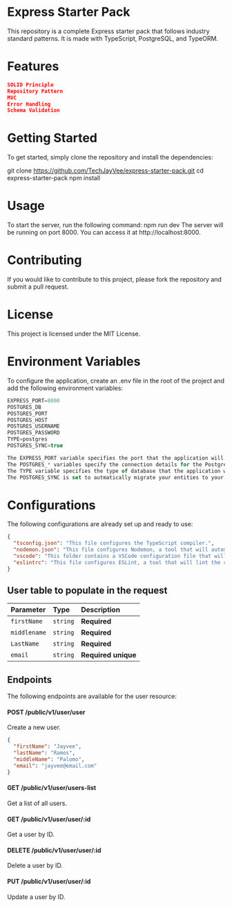 # Express Starter Pack

This repository is a complete Express starter pack that follows industry standard patterns. It is made with TypeScript, PostgreSQL, and TypeORM.

# Features

```json
SOLID Principle
Repository Pattern
MVC
Error Handling
Schema Validation
```

# Getting Started

To get started, simply clone the repository and install the dependencies:

git clone https://github.com/TechJayVee/express-starter-pack.git
cd express-starter-pack
npm install

# Usage

To start the server, run the following command:
npm run dev
The server will be running on port 8000. You can access it at http://localhost:8000.

# Contributing

If you would like to contribute to this project, please fork the repository and submit a pull request.

# License

This project is licensed under the MIT License.

# Environment Variables

To configure the application, create an .env file in the root of the project and add the following environment variables:

```js
EXPRESS_PORT=8000
POSTGRES_DB
POSTGRES_PORT
POSTGRES_HOST
POSTGRES_USERNAME
POSTGRES_PASSWORD
TYPE=postgres
POSTGRES_SYNC=true

The EXPRESS_PORT variable specifies the port that the application will listen on.
The POSTGRES_* variables specify the connection details for the PostgreSQL database.
The TYPE variable specifies the type of database that the application will use.
The POSTGRES_SYNC is set to autmatically migrate your entities to your database everytime it detects changes to your entities
```

# Configurations

The following configurations are already set up and ready to use:

```json
{
  "tsconfig.json": "This file configures the TypeScript compiler.",
  "nodemon.json": "This file configures Nodemon, a tool that will automatically restart the application when changes are made to the code.",
  "vscode": "This folder contains a VSCode configuration file that will set up the editor with the necessary settings and extensions.",
  "eslintrc": "This file configures ESLint, a tool that will lint the code for errors."
}
```

## User table to populate in the request

| Parameter    | Type     | Description             |
| :----------- | :------- | :---------------------- |
| `firstName`  | `string` | **Required**            |
| `middlename` | `string` | **Required**            |
| `LastName`   | `string` | **Required**            |
| `email`      | `string` | **Required** **unique** |

## Endpoints

The following endpoints are available for the user resource:

#### POST /public/v1/user/user

Create a new user.

```json
{
  "firstName": "Jayvee",
  "lastName": "Ramos",
  "middleName": "Palomo",
  "email": "jayvee@email.com"
}
```

#### GET /public/v1/user/users-list

Get a list of all users.

#### GET /public/v1/user/user/:id

Get a user by ID.

#### DELETE /public/v1/user/user/:id

Delete a user by ID.

#### PUT /public/v1/user/user/:id

Update a user by ID.
